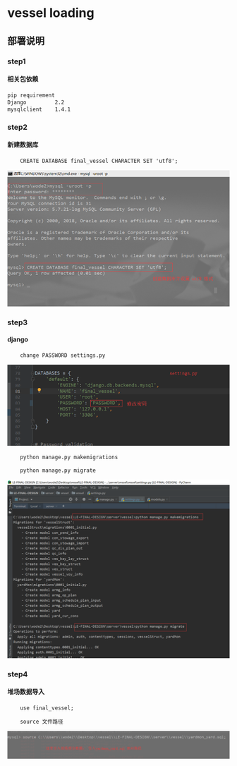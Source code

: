 # vessel loading

## 部署说明
### step1
#### 相关包依赖
```shell
pip requirement
Django         2.2
mysqlclient    1.4.1
```
### step2
#### 新建数据库 
```mysql
    CREATE DATABASE final_vessel CHARACTER SET 'utf8';
```
![Create database](/note/database_create.png)
### step3
#### django 
        change PASSWORD settings.py 
![django migration](/note/update_password.png)

```shell
    python manage.py makemigrations
```

```shell
    python manage.py migrate
```
![django migration](/note/migration.png)

### step4
#### 堆场数据导入
```mysql
    use final_vessel;
```

```mysql
    source 文件路径
```
![django migration](/note/data_import.png)
